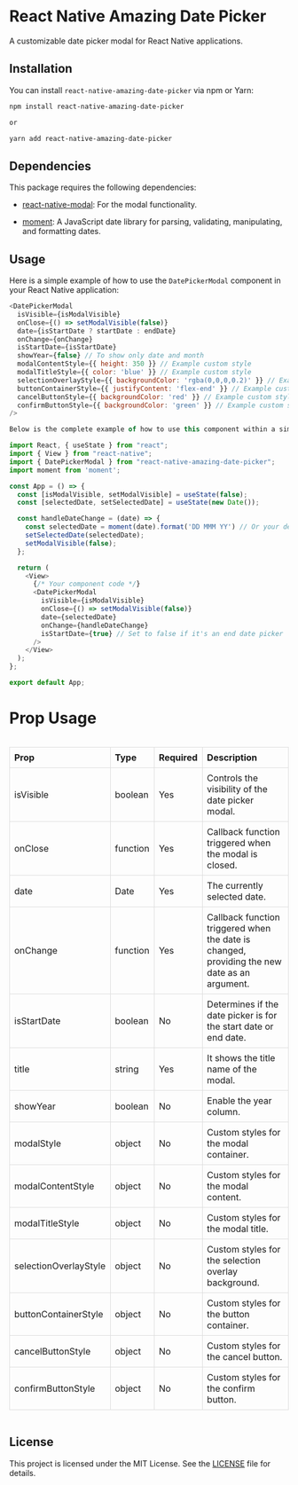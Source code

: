 # React Native Amazing Date Picker

A customizable date picker modal for React Native applications.

## Installation

You can install `react-native-amazing-date-picker` via npm or Yarn:

```bash
npm install react-native-amazing-date-picker

or

yarn add react-native-amazing-date-picker

```

## Dependencies

This package requires the following dependencies:

- [react-native-modal](https://github.com/react-native-modal/react-native-modal): For the modal functionality.

- [moment](https://github.com/moment/moment): A JavaScript date library for parsing, validating, manipulating, and formatting dates.

## Usage

Here is a simple example of how to use the `DatePickerModal` component in your React Native application:

```javascript
<DatePickerModal
  isVisible={isModalVisible}
  onClose={() => setModalVisible(false)}
  date={isStartDate ? startDate : endDate}
  onChange={onChange}
  isStartDate={isStartDate}
  showYear={false} // To show only date and month
  modalContentStyle={{ height: 350 }} // Example custom style
  modalTitleStyle={{ color: 'blue' }} // Example custom style
  selectionOverlayStyle={{ backgroundColor: 'rgba(0,0,0,0.2)' }} // Example custom style
  buttonContainerStyle={{ justifyContent: 'flex-end' }} // Example custom style
  cancelButtonStyle={{ backgroundColor: 'red' }} // Example custom style
  confirmButtonStyle={{ backgroundColor: 'green' }} // Example custom style
/>

Below is the complete example of how to use this component within a simple app:

import React, { useState } from "react";
import { View } from "react-native";
import { DatePickerModal } from "react-native-amazing-date-picker";
import moment from 'moment';

const App = () => {
  const [isModalVisible, setModalVisible] = useState(false);
  const [selectedDate, setSelectedDate] = useState(new Date());

  const handleDateChange = (date) => {
    const selectedDate = moment(date).format('DD MMM YY') // Or your desired format.
    setSelectedDate(selectedDate);
    setModalVisible(false);
  };

  return (
    <View>
      {/* Your component code */}
      <DatePickerModal
        isVisible={isModalVisible}
        onClose={() => setModalVisible(false)}
        date={selectedDate}
        onChange={handleDateChange}
        isStartDate={true} // Set to false if it's an end date picker
      />
    </View>
  );
};

export default App;
```

# Prop Usage

<div style="overflow-x: auto;">
  <table style="border-collapse: collapse; width: 100%;">
    <thead>
      <tr>
        <th style="border: 1px solid #dddddd; padding: 8px; text-align: left;">Prop</th>
        <th style="border: 1px solid #dddddd; padding: 8px; text-align: left;">Type</th>
        <th style="border: 1px solid #dddddd; padding: 8px; text-align: left;">Required</th>
        <th style="border: 1px solid #dddddd; padding: 8px; text-align: left;">Description</th>
      </tr>
    </thead>
    <tbody>
      <tr>
        <td style="border: 1px solid #dddddd; padding: 8px;">isVisible</td>
        <td style="border: 1px solid #dddddd; padding: 8px;">boolean</td>
        <td style="border: 1px solid #dddddd; padding: 8px;">Yes</td>
        <td style="border: 1px solid #dddddd; padding: 8px;">Controls the visibility of the date picker modal.</td>
      </tr>
      <tr>
        <td style="border: 1px solid #dddddd; padding: 8px;">onClose</td>
        <td style="border: 1px solid #dddddd; padding: 8px;">function</td>
        <td style="border: 1px solid #dddddd; padding: 8px;">Yes</td>
        <td style="border: 1px solid #dddddd; padding: 8px;">Callback function triggered when the modal is closed.</td>
      </tr>
      <tr>
        <td style="border: 1px solid #dddddd; padding: 8px;">date</td>
        <td style="border: 1px solid #dddddd; padding: 8px;">Date</td>
        <td style="border: 1px solid #dddddd; padding: 8px;">Yes</td>
        <td style="border: 1px solid #dddddd; padding: 8px;">The currently selected date.</td>
      </tr>
      <tr>
        <td style="border: 1px solid #dddddd; padding: 8px;">onChange</td>
        <td style="border: 1px solid #dddddd; padding: 8px;">function</td>
        <td style="border: 1px solid #dddddd; padding: 8px;">Yes</td>
        <td style="border: 1px solid #dddddd; padding: 8px;">Callback function triggered when the date is changed, providing the new date as an argument.</td>
      </tr>
      <tr>
        <td style="border: 1px solid #dddddd; padding: 8px;">isStartDate</td>
        <td style="border: 1px solid #dddddd; padding: 8px;">boolean</td>
        <td style="border: 1px solid #dddddd; padding: 8px;">No</td>
        <td style="border: 1px solid #dddddd; padding: 8px;">Determines if the date picker is for the start date or end date.</td>
      </tr>
       <tr>
        <td style="border: 1px solid #dddddd; padding: 8px;">title</td>
        <td style="border: 1px solid #dddddd; padding: 8px;">string</td>
        <td style="border: 1px solid #dddddd; padding: 8px;">Yes</td>
        <td style="border: 1px solid #dddddd; padding: 8px;">It shows the title name of the modal.</td>
      </tr>
      <tr>
        <td style="border: 1px solid #dddddd; padding: 8px;">showYear</td>
        <td style="border: 1px solid #dddddd; padding: 8px;">boolean</td>
        <td style="border: 1px solid #dddddd; padding: 8px;">No</td>
        <td style="border: 1px solid #dddddd; padding: 8px;">Enable the year column.</td>
      </tr>
      <tr>
        <td style="border: 1px solid #dddddd; padding: 8px;">modalStyle</td>
        <td style="border: 1px solid #dddddd; padding: 8px;">object</td>
        <td style="border: 1px solid #dddddd; padding: 8px;">No</td>
        <td style="border: 1px solid #dddddd; padding: 8px;">Custom styles for the modal container.</td>
      </tr>
      <tr>
        <td style="border: 1px solid #dddddd; padding: 8px;">modalContentStyle</td>
        <td style="border: 1px solid #dddddd; padding: 8px;">object</td>
        <td style="border: 1px solid #dddddd; padding: 8px;">No</td>
        <td style="border: 1px solid #dddddd; padding: 8px;">Custom styles for the modal content.</td>
      </tr>
      <tr>
        <td style="border: 1px solid #dddddd; padding: 8px;">modalTitleStyle</td>
        <td style="border: 1px solid #dddddd; padding: 8px;">object</td>
        <td style="border: 1px solid #dddddd; padding: 8px;">No</td>
        <td style="border: 1px solid #dddddd; padding: 8px;">Custom styles for the modal title.</td>
      </tr>
      <tr>
        <td style="border: 1px solid #dddddd; padding: 8px;">selectionOverlayStyle</td>
        <td style="border: 1px solid #dddddd; padding: 8px;">object</td>
        <td style="border: 1px solid #dddddd; padding: 8px;">No</td>
        <td style="border: 1px solid #dddddd; padding: 8px;">Custom styles for the selection overlay background.</td>
      </tr>
      <tr>
        <td style="border: 1px solid #dddddd; padding: 8px;">buttonContainerStyle</td>
        <td style="border: 1px solid #dddddd; padding: 8px;">object</td>
        <td style="border: 1px solid #dddddd; padding: 8px;">No</td>
        <td style="border: 1px solid #dddddd; padding: 8px;">Custom styles for the button container.</td>
      </tr>
      <tr>
        <td style="border: 1px solid #dddddd; padding: 8px;">cancelButtonStyle</td>
        <td style="border: 1px solid #dddddd; padding: 8px;">object</td>
        <td style="border: 1px solid #dddddd; padding: 8px;">No</td>
        <td style="border: 1px solid #dddddd; padding: 8px;">Custom styles for the cancel button.</td>
      </tr>
      <tr>
        <td style="border: 1px solid #dddddd; padding: 8px;">confirmButtonStyle</td>
        <td style="border: 1px solid #dddddd; padding: 8px;">object</td>
        <td style="border: 1px solid #dddddd; padding: 8px;">No</td>
        <td style="border: 1px solid #dddddd; padding: 8px;">Custom styles for the confirm button.</td>
      </tr>
    </tbody>
  </table>
</div>

## License

This project is licensed under the MIT License. See the [LICENSE](./LICENSE) file for details.
